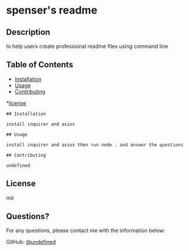 
  # spenser's readme
  
  ## Description

  to help users create professional readme files using command line
  ## Table of Contents
  * [Installation](#installation)
  * [Usage](#usage)
  * [Contributing](#contributing)
  
  *[license](#license)

    ## Installation
    
    install inquirer and axios
    
    ## Usage
    
    install inquirer and axios then run node . and answer the questions

    ## Contributing
    
    undefined

  ## License
  
  mit
  
  ## Questions?
  
  For any questions, please contact me with the information below:
 
  GitHub: [@undefined](https://api.github.com/users/undefined)